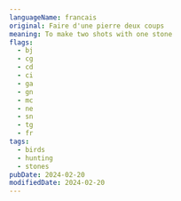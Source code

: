 ```yaml
---
languageName: francais
original: Faire d'une pierre deux coups
meaning: To make two shots with one stone
flags:
  - bj
  - cg
  - cd
  - ci
  - ga
  - gn
  - mc
  - ne
  - sn
  - tg
  - fr
tags:
  - birds
  - hunting
  - stones
pubDate: 2024-02-20
modifiedDate: 2024-02-20
---
```

